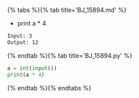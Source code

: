 {% tabs %}{% tab title='BJ_15894.md' %}

* print a * 4

```txt
Input: 3
Output: 12
```

{% endtab %}{% tab title='BJ_15894.py' %}

```py
a = int(input())
print(a * 4)
```

{% endtab %}{% endtabs %}
